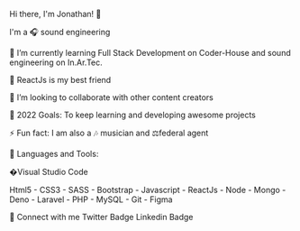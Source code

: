 Hi there, I'm Jonathan! 👋 

I'm a 🎧 sound engineering

📖 I’m currently learning Full Stack Development on Coder-House
    and sound engineering on In.Ar.Tec.
    
💓 ReactJs is my best friend

👯 I’m looking to collaborate with other content creators

🥅 2022 Goals: To keep learning and developing awesome projects

⚡ Fun fact: I am also a 🎶 musician and ⚖️federal agent

🧰 Languages and Tools:

�Visual Studio Code

Html5 - CSS3 - SASS - Bootstrap - Javascript - ReactJs - Node - Mongo - Deno - Laravel - PHP - MySQL - Git - Figma

💬 Connect with me
Twitter Badge Linkedin Badge
